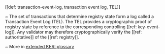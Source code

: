 [[def: transaction-event-log, transaction event log, TEL]]

~ The set of transactions that determine registry state form a log called a Transaction Event Log (TEL). The TEL provides a cryptographic proof of registry state by reference to the corresponding controlling [[ref: key-event-log]]. Any validator may therefore cryptographically verify the [[ref: authoritative]] of the [[ref: registry]].

~ More in <a href="https://weboftrust.github.io/WOT-terms/docs/glossary/transaction-event-log">extended KERI glossary</a>
